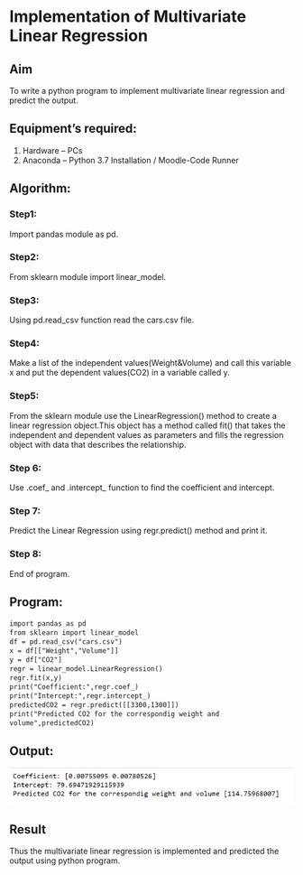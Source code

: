 # Implementation of Multivariate Linear Regression
## Aim
To write a python program to implement multivariate linear regression and predict the output.
## Equipment’s required:
1.	Hardware – PCs
2.	Anaconda – Python 3.7 Installation / Moodle-Code Runner
## Algorithm:
### Step1:
Import pandas module as pd.

### Step2:
From sklearn module import linear_model.

### Step3:
Using pd.read_csv function read the cars.csv file.

### Step4:
Make a list of the independent values(Weight&Volume) and call this variable x and put the dependent values(CO2) in a variable called y.

### Step5:
From the sklearn module use the LinearRegression() method to create a linear regression object.This object has a method called fit() that takes the independent and dependent values as parameters and fills the regression object with data that describes the relationship.

### Step 6:
Use .coef_ and .intercept_ function to find the coefficient and intercept.

### Step 7:
Predict the Linear Regression using regr.predict() method and print it.

### Step 8:
End of program.

## Program:
```
import pandas as pd
from sklearn import linear_model
df = pd.read_csv("cars.csv")
x = df[["Weight","Volume"]]
y = df["CO2"]
regr = linear_model.LinearRegression()
regr.fit(x,y)
print("Coefficient:",regr.coef_)
print("Intercept:",regr.intercept_)
predictedCO2 = regr.predict([[3300,1300]])
print("Predicted CO2 for the correspondig weight and volume",predictedCO2)
```
## Output:
![out](./out.png)
## Result
Thus the multivariate linear regression is implemented and predicted the output using python program.